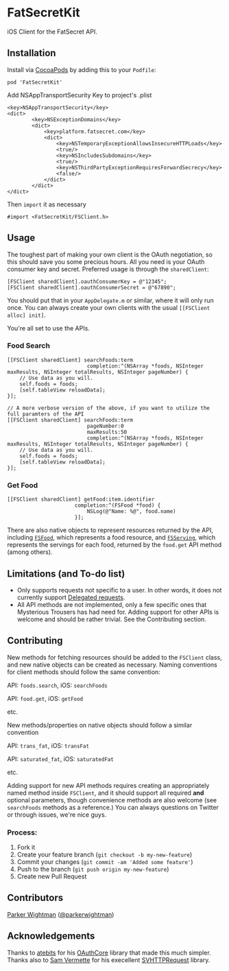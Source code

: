 FatSecretKit
============

iOS Client for the FatSecret API.

## Installation

Install via [CocoaPods](http://cocoapods.org) by adding this to your `Podfile`:

```
pod 'FatSecretKit'
```

Add NSAppTransportSecurity Key to project's .plist

```
<key>NSAppTransportSecurity</key>
<dict>
		<key>NSExceptionDomains</key>
		<dict>
			<key>platform.fatsecret.com</key>
			<dict>
				<key>NSTemporaryExceptionAllowsInsecureHTTPLoads</key>
				<true/>
				<key>NSIncludesSubdomains</key>
				<true/>
				<key>NSThirdPartyExceptionRequiresForwardSecrecy</key>
				<false/>
			</dict>
		</dict>
</dict>
```

Then `import` it as necessary

```objc
#import <FatSecretKit/FSClient.h>
```

## Usage
The toughest part of making your own client is the OAuth negotiation, so this should save you some precious hours. All you need is your OAuth consumer key and secret. Preferred usage is through the `sharedClient`:

```objc
[FSClient sharedClient].oauthConsumerKey = @"12345";
[FSClient sharedClient].oauthConsumerSecret = @"67890";
```

You should put that in your `AppDelegate.m` or similar, where it will only run once. You can always create your own clients with the usual `[[FSClient alloc] init]`.

You're all set to use the APIs.

### Food Search

```objc
[[FSClient sharedClient] searchFoods:term
						  completion:^(NSArray *foods, NSInteger maxResults, NSInteger totalResults, NSInteger pageNumber) {
	// Use data as you will.
	self.foods = foods;
	[self.tableView reloadData];
}];

// A more verbose version of the above, if you want to utilize the full paramters of the API
[[FSClient sharedClient] searchFoods:term
						  pageNumber:0
						  maxResults:50
						  completion:^(NSArray *foods, NSInteger maxResults, NSInteger totalResults, NSInteger pageNumber) {
	// Use data as you will.
	self.foods = foods;
	[self.tableView reloadData];
}];
```

### Get Food

```objc
[[FSClient sharedClient] getFood:item.identifier
                      completion:^(FSFood *food) {
                          NSLog(@"Name: %@", food.name)
                      }];

```

There are also native objects to represent resources returned by the API, including [`FSFood`](https://github.com/mysterioustrousers/FatSecretKit/blob/master/FatSecretKit/FatSecret/FSFood.h), which represents a food resource, and [`FSServing`](https://github.com/mysterioustrousers/FatSecretKit/blob/master/FatSecretKit/FatSecret/FSServing.h), which represents the servings for each food, returned by the `food.get` API method (among others).

## Limitations (and To-do list)

* Only supports requests not specific to a user. In other words, it does not currently support [Delegated requests](http://platform.fatsecret.com/api/Default.aspx?screen=rapiauth).
* All API methods are not implemented, only a few specific ones that Mysterious Trousers has had need for. Adding support for other APIs is welcome and should be rather trivial. See the Contributing section.

## Contributing

New methods for fetching resources should be added to the `FSClient` class, and new native objects can be created as necessary. Naming conventions for client methods should follow the same convention:

API: `foods.search`, iOS: `searchFoods`

API: `food.get`, iOS: `getFood`

etc.

New methods/properties on native objects should follow a similar convention

API: `trans_fat`, iOS: `transFat`

API: `saturated_fat`, iOS: `saturatedFat`

etc.

Adding support for new API methods requires creating an appropriately named method inside `FSClient`, and it should support all required **and** optional parameters, though convenience methods are also welcome (see `searchFoods` methods as a reference.) You can always questions on Twitter or through issues, we're nice guys.

### Process:

1. Fork it
2. Create your feature branch (`git checkout -b my-new-feature`)
3. Commit your changes (`git commit -am 'Added some feature'`)
4. Push to the branch (`git push origin my-new-feature`)
5. Create new Pull Request

## Contributors
[Parker Wightman](https://github.com/pwightman) ([@parkerwightman](http://twitter.com/parkerwightman))

## Acknowledgements
Thanks to [atebits](https://github.com/atebits) for his [OAuthCore](https://github.com/atebits/OAuthCore) library that made this much simpler. Thanks also to [Sam Vermette](https://github.com/samvermette) for his execellent [SVHTTPRequest](https://github.com/samvermette/SVHTTPRequest) library.
